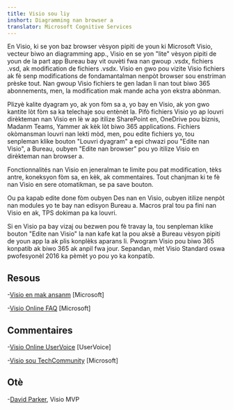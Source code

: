 ```yaml
---
title: Visio sou liy
inshort: Diagramming nan browser a
translator: Microsoft Cognitive Services
---
```



En Visio, ki se yon baz browser vèsyon pipiti de youn ki Microsoft Visio, vecteur biwo an diagramming app., Visio en se yon "lite" vèsyon pipiti de youn de la part app Bureau bay vit ouvèti fwa nan gwoup .vsdx, fichiers .vsd, ak modification de fichiers .vsdx. Visio en gwo pou vizite Visio fichiers ak fè senp modifications de fondamantalman nenpòt browser sou enstriman prèske tout. Nan gwoup Visio fichiers te gen ladan li nan tout biwo 365 abonnements, men, la modification mak mande acha yon ekstra abònman.

Plizyè kalite dyagram yo, ak yon fòm sa a, yo bay en Visio, ak yon gwo kantite lòt fòm sa ka telechaje sou entènèt la. Pifò fichiers Visio yo ap louvri dirèkteman nan Visio en lè w ap itilize SharePoint en, OneDrive pou biznis, Madanm Teams, Yammer ak kèk lòt biwo 365 applications. Fichiers okòmansman louvri nan lekti mòd, men, pou edite fichiers yo, tou senpleman klike bouton "Louvri dyagram" a epi chwazi pou "Edite nan Visio", a Bureau, oubyen "Edite nan browser" pou yo itilize Visio en dirèkteman nan browser a.

Fonctionnalités nan Visio en jeneralman te limite pou pat modification, tèks antre, koneksyon fòm sa, en kèk, ak commentaires. Tout chanjman ki te fè nan Visio en sere otomatikman, se pa save bouton.

Ou pa kapab edite done fòm oubyen Des nan en Visio, oubyen itilize nenpòt nan modules yo te bay nan edisyon Bureau a. Macros pral tou pa fini nan Visio en ak, TPS dokiman pa ka louvri.

Si en Visio pa bay vizaj ou bezwen pou fè travay la, tou senpleman klike bouton "Edite nan Visio" la nan kafe kat la pou aksè a Bureau vèsyon pipiti de youn app la ak plis konplèks aparans li. Pwogram Visio pou biwo 365 konpatib ak biwo 365 ak anpil fwa jour. Sepandan, mèt Visio Standard oswa pwofesyonèl 2016 ka pèmèt yo pou yo ka konpatib.

Resous
---------

-[Visio en mak ansanm](https://technet.microsoft.com/library/visio-online-service-descriptoin.aspx)
    \[Microsoft\]

-[Visio Online FAQ](https://support.office.com/en-us/article/Visio-Online-Frequently-Asked-Questions-e6647040-2fca-42ec-9fa5-d16a4e39e0ee?ui=en-US&rs=en-US&ad=US)
    \[Microsoft\]

Commentaires
---------

-[Visio Online UserVoice](https://visio.uservoice.com/forums/368199-visio-online)
    \[UserVoice\]

-[Visio sou TechCommunity](https://techcommunity.microsoft.com/t5/Visio/ct-p/Visio)
    \[Microsoft\]

Otè
---------

-[David Parker](https://www.linkedin.com/in/bvisual/), Visio MVP


